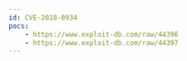 ```yaml
---
id: CVE-2018-0934
pocs:
    - https://www.exploit-db.com/raw/44396
    - https://www.exploit-db.com/raw/44397
---
```

